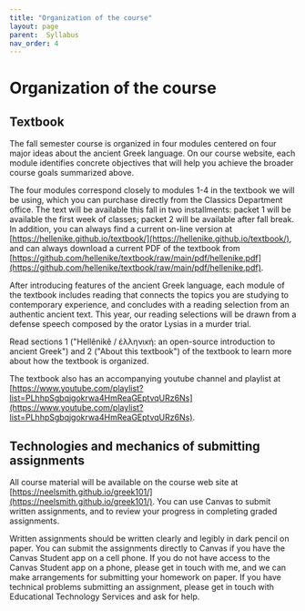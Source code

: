 ```yaml
---
title: "Organization of the course"
layout: page
parent:  Syllabus
nav_order: 4
---
```


# Organization of the course


## Textbook

The fall semester course is organized in four modules centered on four major ideas about the ancient Greek language. On our course website, each module identifies concrete objectives that will help you achieve the broader course goals summarized above.


The four modules correspond closely to modules 1-4 in the textbook we will be using, which you can purchase directly from the Classics Department office. The text will be available this fall in two installments:  packet 1 will be available the first week of classes; packet 2 will be available after fall break.  In addition, you can always find a current on-line version at [https://hellenike.github.io/textbook/](https://hellenike.github.io/textbook/), and can always download a current PDF of the textbook from [https://github.com/hellenike/textbook/raw/main/pdf/hellenike.pdf](https://github.com/hellenike/textbook/raw/main/pdf/hellenike.pdf).


After introducing features of the ancient Greek language, each module of the textbook includes reading that connects the topics you are studying to contemporary experience, and concludes with a reading selection from an authentic ancient text.  This year, our reading selections will be drawn from a defense speech composed by the orator Lysias in a murder trial.


Read sections 1 ("Hellênikê / ἑλληνική: an open-source introduction to ancient Greek") and 2 ("About this textbook") of the textbook to learn more about how the textbook is organized.


The textbook also has an accompanying youtube channel and playlist at [https://www.youtube.com/playlist?list=PLhhpSgbqjgokrwa4HmReaGEptvqURz6Ns](https://www.youtube.com/playlist?list=PLhhpSgbqjgokrwa4HmReaGEptvqURz6Ns).



## Technologies and mechanics of submitting assignments



All course material will be available on the course web site at [https://neelsmith.github.io/greek101/](https://neelsmith.github.io/greek101/).  You can use Canvas to submit written assignments, and to review your progress in completing graded assignments.

Written assignments should be written clearly and legibly in dark pencil on paper.  You can submit the assignments directly to Canvas if you have the Canvas Student app on a cell phone. If you do not have access to the Canvas Student app on a phone, please get in touch with me, and we can make arrangements for submitting your homework on paper.  If you have technical problems submitting an assignment, please get in touch with Educational Technology Services and ask for help.
